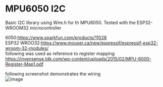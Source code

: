 # MPU6050 I2C
 Basic I2C library using Wire.h for th MPU6050. Tested with the ESP32-WROOM32 microcontroller <br />
 
 6050:https://www.sparkfun.com/products/11028<br />
 ESP32 WROO32:https://www.mouser.ca/new/espressif/espressif-esp32-wroom-32-modules/<br />
 following was used as reference to register mapping https://invensense.tdk.com/wp-content/uploads/2015/02/MPU-6000-Register-Map1.pdf<br />

 following screenshot demonstrates the wiring <br />
 ![image](https://github.com/Sowhum/MPU6050-I2C/assets/115746521/4d5ad1d3-dc8d-48b4-856c-f9d924698f8e)

